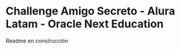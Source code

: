 <h1>Challenge Amigo Secreto - Alura Latam - Oracle Next Education</h1> 
<p>Readme en construcción</p>
